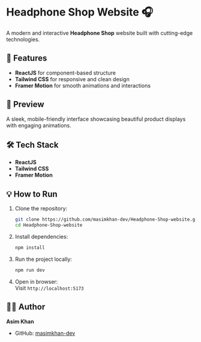 
# Headphone Shop Website 🎧

A modern and interactive **Headphone Shop** website built with cutting-edge technologies.

## 🚀 Features  
- **ReactJS** for component-based structure  
- **Tailwind CSS** for responsive and clean design  
- **Framer Motion** for smooth animations and interactions  

## 📸 Preview  
A sleek, mobile-friendly interface showcasing beautiful product displays with engaging animations.

## 🛠️ Tech Stack  
- **ReactJS**  
- **Tailwind CSS**  
- **Framer Motion**  

## 💡 How to Run  
1. Clone the repository:  
   ```bash
   git clone https://github.com/masimkhan-dev/Headphone-Shop-website.git
   cd Headphone-Shop-website
   ```

2. Install dependencies:  
   ```bash
   npm install
   ```

3. Run the project locally:  
   ```bash
   npm run dev
   ```

4. Open in browser:  
   Visit `http://localhost:5173`  

## 🧑‍💻 Author  
**Asim Khan**  
- GitHub: [masimkhan-dev](https://github.com/masimkhan-dev)  

